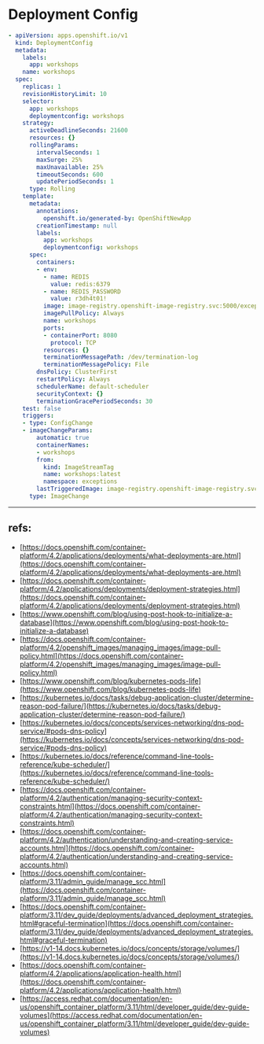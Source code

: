 # Deployment Config

```yaml
- apiVersion: apps.openshift.io/v1
  kind: DeploymentConfig
  metadata:
    labels:
      app: workshops
    name: workshops
  spec:
    replicas: 1
    revisionHistoryLimit: 10
    selector:
      app: workshops
      deploymentconfig: workshops
    strategy:
      activeDeadlineSeconds: 21600
      resources: {}
      rollingParams:
        intervalSeconds: 1
        maxSurge: 25%
        maxUnavailable: 25%
        timeoutSeconds: 600
        updatePeriodSeconds: 1
      type: Rolling
    template:
      metadata:
        annotations:
          openshift.io/generated-by: OpenShiftNewApp
        creationTimestamp: null
        labels:
          app: workshops
          deploymentconfig: workshops
      spec:
        containers:
        - env:
          - name: REDIS
            value: redis:6379
          - name: REDIS_PASSWORD
            value: r3dh4t01!
          image: image-registry.openshift-image-registry.svc:5000/exceptions/workshops@sha256:281534a2c1fa9b70e59747baf01edda10c2687fb6e333d239bd4904d9ca280d8
          imagePullPolicy: Always
          name: workshops
          ports:
          - containerPort: 8080
            protocol: TCP
          resources: {}
          terminationMessagePath: /dev/termination-log
          terminationMessagePolicy: File
        dnsPolicy: ClusterFirst
        restartPolicy: Always
        schedulerName: default-scheduler
        securityContext: {}
        terminationGracePeriodSeconds: 30
    test: false
    triggers:
    - type: ConfigChange
    - imageChangeParams:
        automatic: true
        containerNames:
        - workshops
        from:
          kind: ImageStreamTag
          name: workshops:latest
          namespace: exceptions
        lastTriggeredImage: image-registry.openshift-image-registry.svc:5000/exceptions/workshops@sha256:281534a2c1fa9b70e59747baf01edda10c2687fb6e333d239bd4904d9ca280d8
      type: ImageChange
```


---


## refs:

- [https://docs.openshift.com/container-platform/4.2/applications/deployments/what-deployments-are.html](https://docs.openshift.com/container-platform/4.2/applications/deployments/what-deployments-are.html)
- [https://docs.openshift.com/container-platform/4.2/applications/deployments/deployment-strategies.html](https://docs.openshift.com/container-platform/4.2/applications/deployments/deployment-strategies.html)
- [https://www.openshift.com/blog/using-post-hook-to-initialize-a-database](https://www.openshift.com/blog/using-post-hook-to-initialize-a-database)
- [https://docs.openshift.com/container-platform/4.2/openshift_images/managing_images/image-pull-policy.html](https://docs.openshift.com/container-platform/4.2/openshift_images/managing_images/image-pull-policy.html)
- [https://www.openshift.com/blog/kubernetes-pods-life](https://www.openshift.com/blog/kubernetes-pods-life)
- [https://kubernetes.io/docs/tasks/debug-application-cluster/determine-reason-pod-failure/](https://kubernetes.io/docs/tasks/debug-application-cluster/determine-reason-pod-failure/)
- [https://kubernetes.io/docs/concepts/services-networking/dns-pod-service/#pods-dns-policy](https://kubernetes.io/docs/concepts/services-networking/dns-pod-service/#pods-dns-policy)
- [https://kubernetes.io/docs/reference/command-line-tools-reference/kube-scheduler/](https://kubernetes.io/docs/reference/command-line-tools-reference/kube-scheduler/)
- [https://docs.openshift.com/container-platform/4.2/authentication/managing-security-context-constraints.html](https://docs.openshift.com/container-platform/4.2/authentication/managing-security-context-constraints.html)
- [https://docs.openshift.com/container-platform/4.2/authentication/understanding-and-creating-service-accounts.html](https://docs.openshift.com/container-platform/4.2/authentication/understanding-and-creating-service-accounts.html)
- [https://docs.openshift.com/container-platform/3.11/admin_guide/manage_scc.html](https://docs.openshift.com/container-platform/3.11/admin_guide/manage_scc.html)
- [https://docs.openshift.com/container-platform/3.11/dev_guide/deployments/advanced_deployment_strategies.html#graceful-termination](https://docs.openshift.com/container-platform/3.11/dev_guide/deployments/advanced_deployment_strategies.html#graceful-termination)
- [https://v1-14.docs.kubernetes.io/docs/concepts/storage/volumes/](https://v1-14.docs.kubernetes.io/docs/concepts/storage/volumes/)
- [https://docs.openshift.com/container-platform/4.2/applications/application-health.html](https://docs.openshift.com/container-platform/4.2/applications/application-health.html)
- [https://access.redhat.com/documentation/en-us/openshift_container_platform/3.11/html/developer_guide/dev-guide-volumes](https://access.redhat.com/documentation/en-us/openshift_container_platform/3.11/html/developer_guide/dev-guide-volumes)
